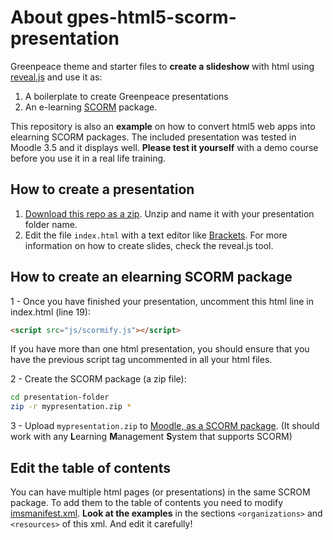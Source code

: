 # About gpes-html5-scorm-presentation

Greenpeace theme and starter files to **create a slideshow** with html using [reveal.js](https://revealjs.com/) and use it as:

1. A boilerplate to create Greenpeace presentations 
2. An e-learning [SCORM](https://en.wikipedia.org/wiki/Sharable_Content_Object_Reference_Model) package.

This repository is also an **example** on how to convert html5 web apps into elearning SCORM packages. The included presentation was tested in Moodle 3.5 and it displays well. **Please test it yourself** with a demo course before you use it in a real life training.

## How to create a presentation

1. [Download this repo as a zip](https://github.com/greenpeace/gpes-html5-scorm-presentation/archive/master.zip). Unzip and name it with your presentation folder name.
2. Edit the file `index.html` with a text editor like [Brackets](http://brackets.io/). For more information on how to create slides, check the reveal.js tool.

## How to create an elearning SCORM package

1 - Once you have finished your presentation, uncomment this html line in index.html (line 19):

```html
<script src="js/scormify.js"></script>
```

If you have more than one html presentation, you should ensure that you have the previous script tag uncommented in all your html files.

2 - Create the SCORM package (a zip file):

```bash
cd presentation-folder
zip -r mypresentation.zip *
```

3 - Upload `mypresentation.zip` to [Moodle, as a SCORM package](https://docs.moodle.org/36/en/SCORM_settings). (It should work with any **L**earning **M**anagement **S**ystem that supports SCORM)

## Edit the table of contents

You can have multiple html pages (or presentations) in the same SCROM package. To add them to the table of contents you need to modify [imsmanifest.xml](imsmanifest.xml). **Look at the examples** in the sections `<organizations>` and `<resources>` of this xml. And edit it carefully!
